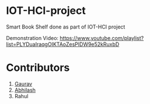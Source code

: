 # IOT-HCI-project
Smart Book Shelf done as part of IOT-HCI project

Demonstration Video: 
https://www.youtube.com/playlist?list=PLYDuaIraqgOIKTAoZesPIDW9e52kRuxbD

# Contributors
1. [Gaurav](https://github.com/gauravuttarkar)
2. [Abhilash](https://github.com/abhi4578)
3. Rahul 
